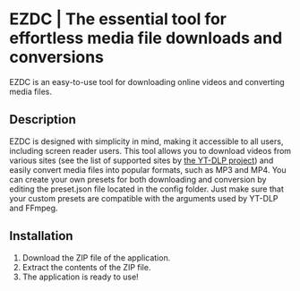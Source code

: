# EZDC | The essential tool for effortless media file downloads and conversions
EZDC is an easy-to-use tool for downloading online videos and converting media files.

## Description
EZDC is designed with simplicity in mind, making it accessible to all users, including screen reader users. This tool allows you to download videos from various sites (see the list of supported sites by [the YT-DLP project](https://github.com/yt-dlp/yt-dlp)) and easily convert media files into popular formats, such as MP3 and MP4.
You can create your own presets for both downloading and conversion by editing the preset.json file located in the config folder. Just make sure that your custom presets are compatible with the arguments used by YT-DLP and FFmpeg.

## Installation
1. Download the ZIP file of the application.
2. Extract the contents of the ZIP file.
3. The application is ready to use!

